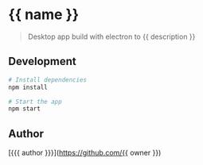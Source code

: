 # {{ name }}

> Desktop app build with electron to {{ description }}

## Development

```sh
# Install dependencies
npm install

# Start the app
npm start
```


## Author

[{{{ author }}}](https://github.com/{{ owner }})
